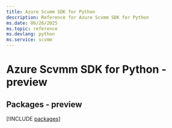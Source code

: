 ```yaml
---
title: Azure Scvmm SDK for Python
description: Reference for Azure Scvmm SDK for Python
ms.date: 06/26/2025
ms.topic: reference
ms.devlang: python
ms.service: scvmm
---
```

# Azure Scvmm SDK for Python - preview
## Packages - preview
[!INCLUDE [packages](scvmm-index.md)]